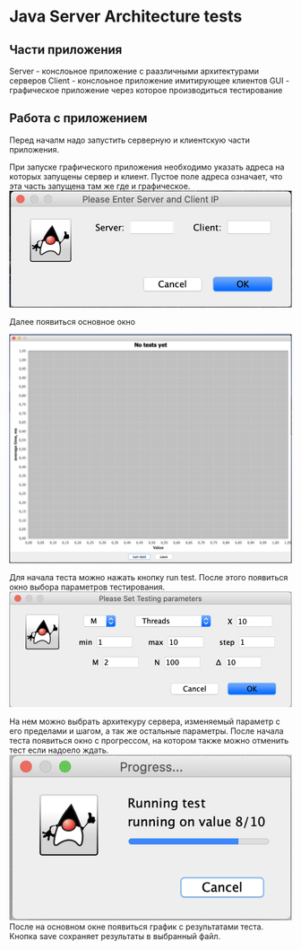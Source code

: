 # Java Server Architecture tests

## Части приложения

Server - конслоьное приложение с раазличными архитектурами серверов
Client - конслоьное приложение имитирующее клиентов
GUI - графическое приложение через которое производиться тестирование

## Работа с приложением

Перед началм надо запустить серверную и клиентскую части приложения.

При запуске графического приложения необходимо указать адреса на которых запущены сервер и клиент.
Пустое поле адреса означает, что эта часть запущена там же где и графическое.
![](Doc/address.png)

Далее появиться основное окно

![](Doc/main.png)

Для начала теста можно нажать кнопку run test.
После этого появиться окно выбора параметров тестирования.
![](Doc/param.png)

На нем можно выбрать архитекуру сервера, изменяемый параметр с его пределами и шагом, а так же остальные параметры.
После начала теста появиться окно с прогрессом, на котором также можно отменить тест если надоело ждать.
![](Doc/progress.png)
После на основном окне появиться график с результатами теста.
Кнопка save сохраняет результаты в выбранный файл.